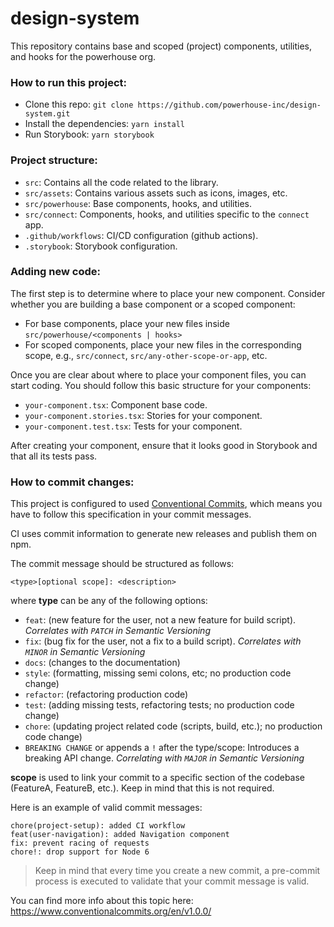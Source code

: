 # design-system

This repository contains base and scoped (project) components, utilities, and hooks for the powerhouse org.

### How to run this project:

-   Clone this repo: `git clone https://github.com/powerhouse-inc/design-system.git`
-   Install the dependencies: `yarn install`
-   Run Storybook: `yarn storybook`

### Project structure:

-   `src`: Contains all the code related to the library.
-   `src/assets`: Contains various assets such as icons, images, etc.
-   `src/powerhouse`: Base components, hooks, and utilities.
-   `src/connect`: Components, hooks, and utilities specific to the `connect` app.
-   `.github/workflows`: CI/CD configuration (github actions).
-   `.storybook`: Storybook configuration.

### Adding new code:

The first step is to determine where to place your new component. Consider whether you are building a base component or a scoped component:

-   For base components, place your new files inside `src/powerhouse/<components | hooks>`
-   For scoped components, place your new files in the corresponding scope, e.g., `src/connect`, `src/any-other-scope-or-app`, etc.

Once you are clear about where to place your component files, you can start coding. You should follow this basic structure for your components:

-   `your-component.tsx`: Component base code.
-   `your-component.stories.tsx`: Stories for your component.
-   `your-component.test.tsx`: Tests for your component.

After creating your component, ensure that it looks good in Storybook and that all its tests pass.

### How to commit changes:

This project is configured to used [Conventional Commits](https://www.conventionalcommits.org/en/v1.0.0/), which means you have to follow this specification in your commit messages.

CI uses commit information to generate new releases and publish them on npm.

The commit message should be structured as follows:

```
<type>[optional scope]: <description>
```

where **type** can be any of the following options:

-   `feat`: (new feature for the user, not a new feature for build script). _Correlates with `PATCH` in Semantic Versioning_
-   `fix`: (bug fix for the user, not a fix to a build script). _Correlates with `MINOR` in Semantic Versioning_
-   `docs`: (changes to the documentation)
-   `style`: (formatting, missing semi colons, etc; no production code change)
-   `refactor`: (refactoring production code)
-   `test`: (adding missing tests, refactoring tests; no production code change)
-   `chore`: (updating project related code (scripts, build, etc.); no production code change)
-   `BREAKING CHANGE` or appends a `!` after the type/scope: Introduces a breaking API change. _Correlating with `MAJOR` in Semantic Versioning_

**scope** is used to link your commit to a specific section of the codebase (FeatureA, FeatureB, etc.). Keep in mind that this is not required.

Here is an example of valid commit messages:

```
chore(project-setup): added CI workflow
feat(user-navigation): added Navigation component
fix: prevent racing of requests
chore!: drop support for Node 6
```

> Keep in mind that every time you create a new commit, a pre-commit process is executed to validate that your commit message is valid.

You can find more info about this topic here: https://www.conventionalcommits.org/en/v1.0.0/
